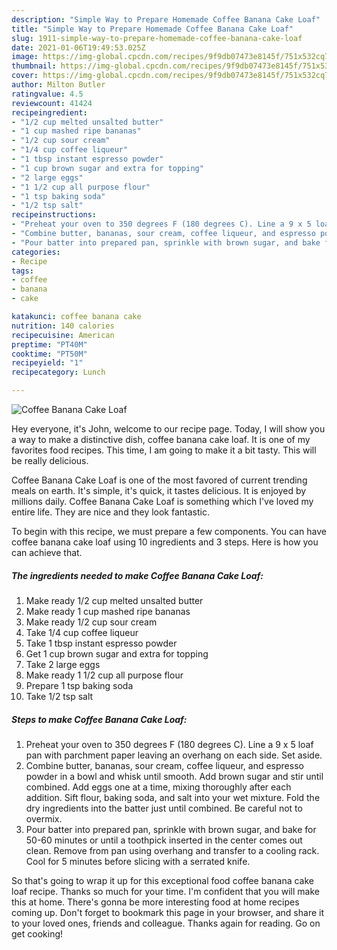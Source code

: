 ```yaml
---
description: "Simple Way to Prepare Homemade Coffee Banana Cake Loaf"
title: "Simple Way to Prepare Homemade Coffee Banana Cake Loaf"
slug: 1911-simple-way-to-prepare-homemade-coffee-banana-cake-loaf
date: 2021-01-06T19:49:53.025Z
image: https://img-global.cpcdn.com/recipes/9f9db07473e8145f/751x532cq70/coffee-banana-cake-loaf-recipe-main-photo.jpg
thumbnail: https://img-global.cpcdn.com/recipes/9f9db07473e8145f/751x532cq70/coffee-banana-cake-loaf-recipe-main-photo.jpg
cover: https://img-global.cpcdn.com/recipes/9f9db07473e8145f/751x532cq70/coffee-banana-cake-loaf-recipe-main-photo.jpg
author: Milton Butler
ratingvalue: 4.5
reviewcount: 41424
recipeingredient:
- "1/2 cup melted unsalted butter"
- "1 cup mashed ripe bananas"
- "1/2 cup sour cream"
- "1/4 cup coffee liqueur"
- "1 tbsp instant espresso powder"
- "1 cup brown sugar and extra for topping"
- "2 large eggs"
- "1 1/2 cup all purpose flour"
- "1 tsp baking soda"
- "1/2 tsp salt"
recipeinstructions:
- "Preheat your oven to 350 degrees F (180 degrees C). Line a 9 x 5 loaf pan with parchment paper leaving an overhang on each side. Set aside."
- "Combine butter, bananas, sour cream, coffee liqueur, and espresso powder in a bowl and whisk until smooth. Add brown sugar and stir until combined. Add eggs one at a time, mixing thoroughly after each addition. Sift flour, baking soda, and salt into your wet mixture. Fold the dry ingredients into the batter just until combined. Be careful not to overmix."
- "Pour batter into prepared pan, sprinkle with brown sugar, and bake for 50-60 minutes or until a toothpick inserted in the center comes out clean. Remove from pan using overhang and transfer to a cooling rack. Cool for 5 minutes before slicing with a serrated knife."
categories:
- Recipe
tags:
- coffee
- banana
- cake

katakunci: coffee banana cake 
nutrition: 140 calories
recipecuisine: American
preptime: "PT40M"
cooktime: "PT50M"
recipeyield: "1"
recipecategory: Lunch

---
```



![Coffee Banana Cake Loaf](https://img-global.cpcdn.com/recipes/9f9db07473e8145f/751x532cq70/coffee-banana-cake-loaf-recipe-main-photo.jpg)

Hey everyone, it's John, welcome to our recipe page. Today, I will show you a way to make a distinctive dish, coffee banana cake loaf. It is one of my favorites food recipes. This time, I am going to make it a bit tasty. This will be really delicious.



Coffee Banana Cake Loaf is one of the most favored of current trending meals on earth. It's simple, it's quick, it tastes delicious. It is enjoyed by millions daily. Coffee Banana Cake Loaf is something which I've loved my entire life. They are nice and they look fantastic.


To begin with this recipe, we must prepare a few components. You can have coffee banana cake loaf using 10 ingredients and 3 steps. Here is how you can achieve that.

<!--inarticleads1-->

##### The ingredients needed to make Coffee Banana Cake Loaf:

1. Make ready 1/2 cup melted unsalted butter
1. Make ready 1 cup mashed ripe bananas
1. Make ready 1/2 cup sour cream
1. Take 1/4 cup coffee liqueur
1. Take 1 tbsp instant espresso powder
1. Get 1 cup brown sugar and extra for topping
1. Take 2 large eggs
1. Make ready 1 1/2 cup all purpose flour
1. Prepare 1 tsp baking soda
1. Take 1/2 tsp salt




<!--inarticleads2-->

##### Steps to make Coffee Banana Cake Loaf:

1. Preheat your oven to 350 degrees F (180 degrees C). Line a 9 x 5 loaf pan with parchment paper leaving an overhang on each side. Set aside.
1. Combine butter, bananas, sour cream, coffee liqueur, and espresso powder in a bowl and whisk until smooth. Add brown sugar and stir until combined. Add eggs one at a time, mixing thoroughly after each addition. Sift flour, baking soda, and salt into your wet mixture. Fold the dry ingredients into the batter just until combined. Be careful not to overmix.
1. Pour batter into prepared pan, sprinkle with brown sugar, and bake for 50-60 minutes or until a toothpick inserted in the center comes out clean. Remove from pan using overhang and transfer to a cooling rack. Cool for 5 minutes before slicing with a serrated knife.




So that's going to wrap it up for this exceptional food coffee banana cake loaf recipe. Thanks so much for your time. I'm confident that you will make this at home. There's gonna be more interesting food at home recipes coming up. Don't forget to bookmark this page in your browser, and share it to your loved ones, friends and colleague. Thanks again for reading. Go on get cooking!
